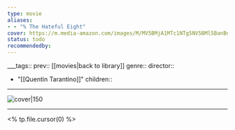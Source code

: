 ```yaml
---
type: movie
aliases:
- - "% The Hateful Eight"
cover: https://m.media-amazon.com/images/M/MV5BMjA1MTc1NTg5NV5BMl5BanBnXkFtZTgwOTM2MDEzNzE@._V1_SX300.jpg
status: todo
recommendedby:
---
```

___tags:: prev:: [[movies|back to library]]
genre::
director:: 
  - "[[Quentin Tarantino]]"
children::
___
![cover|150](https://m.media-amazon.com/images/M/MV5BMjA1MTc1NTg5NV5BMl5BanBnXkFtZTgwOTM2MDEzNzE@._V1_SX300.jpg)
___
<% tp.file.cursor(0) %>
